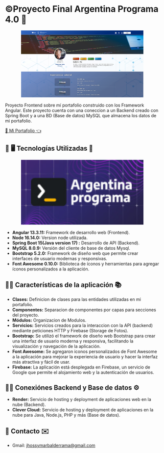 # ©️Proyecto Final Argentina Programa 4.0 🚀 

<p  align="center">
     <img src="./src/assets/img/readme/home_portafolio.png" alt="drawing" style="width:400px;"/> 
</p>

Proyecto Frontend sobre mí portafolio construido con los Framework Angular. Este proyecto cuenta con una coneccion a un Backend creado con Spring Boot y a una BD (Base de datos) MySQL que almacena los datos de mi portafolio.

<a href='https://my-portafolio-7abab.web.app/' title='mi portafolio' target='_blank'>🚀 Mi Portafolio 👈<a/>
## 📌 🖥️ Tecnologías Utilizadas  📱

<p  align="center">
     <img src="./src/assets/img/readme/arg_programa.png" alt="drawing" style="width:400px;"/> 
</p>

- **Angular 13.3.11:** Framework de desarrollo web (Frontend).
- **Node 16.14.0:** Version node utilizada.
- **Spring Boot 15(Java version 17) :** Desarrollo de API (Backend).
- **MySQL 8.0.9:** Versión del cliente de base de datos Mysql.
- **Bootstrap 5.2.0:** Framework de diseño web que permite crear interfaces de usuario modernas y responsivas.
- **Font Awesome 0.10.0:** Biblioteca de íconos y herramientas para agregar íconos personalizados a la aplicación.

## 📌📁 Características de la aplicación 📚

- **Clases:** Definicion de clases para las entidades utilizadas en mi portafolio.
- **Componentes:** Separacion de componentes por capas para secciones del proyecto.
- **Módulos:** Organizacion de Modulos.
- **Servicios:** Servicios creados para la interaccion con la API (backend) mediante peticiones HTTP y Firebase (Storage de Fotos).
- **Bootstrap:** Se utilizó el framework de diseño web Bootstrap para crear una interfaz de usuario moderna y responsiva, facilitando la visualización y navegación de la aplicación.
- **Font Awesome:** Se agregaron iconos personalizados de Font Awesome a la aplicación para mejorar la experiencia de usuario y hacer la interfaz más atractiva y fácil de usar.
- **Firebase:** La aplicación está desplegada en Firebase, un servicio de Google que permite el alojamiento web y la autenticación de usuarios.

## 📌🔐 Conexiónes Backend y Base de datos ⚙️

- **Render:** Servicio de hosting y deployment de aplicaciones web en la nube (Backend).
- **Clever Cloud:** Servicio de hosting y deployment de aplicaciones en la nube para Java, Node.js, PHP y más (Base de datos).


## 📌 Contacto ✉️
* Gmail: jhossymarbalderrama@gmail.com
